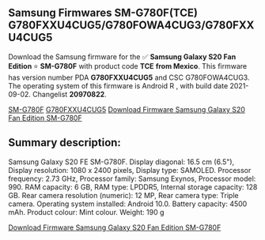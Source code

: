 <h2>Samsung Firmwares SM-G780F(TCE) G780FXXU4CUG5/G780FOWA4CUG3/G780FXXU4CUG5</h2>
Download the Samsung firmware for the ✅ <strong>Samsung Galaxy S20 Fan Edition </strong> ⭐ <strong>SM-G780F</strong> with product code <strong>TCE</strong> <strong> from Mexico</strong>. This firmware has version number PDA <strong>G780FXXU4CUG5</strong> and CSC G780FOWA4CUG3. The operating system of this firmware is Android R , with build date 2021-09-02. Changelist <strong>20970822</strong>.


[SM-G780F](https://samfirm.shop/samsung/model/SM-G780F)
[G780FXXU4CUG5](https://samfirm.shop/samsung/pda/G780FXXU4CUG5)
[Download Firmware Samsung Galaxy S20 Fan Edition SM-G780F](https://samfirm.shop/samsung/firmware/452081)
<h2>Summary description:</h2>
<p>Samsung Galaxy S20 FE SM-G780F. Display diagonal: 16.5 cm (6.5"), Display resolution: 1080 x 2400 pixels, Display type: SAMOLED. Processor frequency: 2.73 GHz, Processor family: Samsung Exynos, Processor model: 990. RAM capacity: 6 GB, RAM type: LPDDR5, Internal storage capacity: 128 GB. Rear camera resolution (numeric): 12 MP, Rear camera type: Triple camera. Operating system installed: Android 10.0. Battery capacity: 4500 mAh. Product colour: Mint colour. Weight: 190 g</p>


[Download Firmware Samsung Galaxy S20 Fan Edition SM-G780F](https://samfirm.shop/samsung/firmware/452081)
